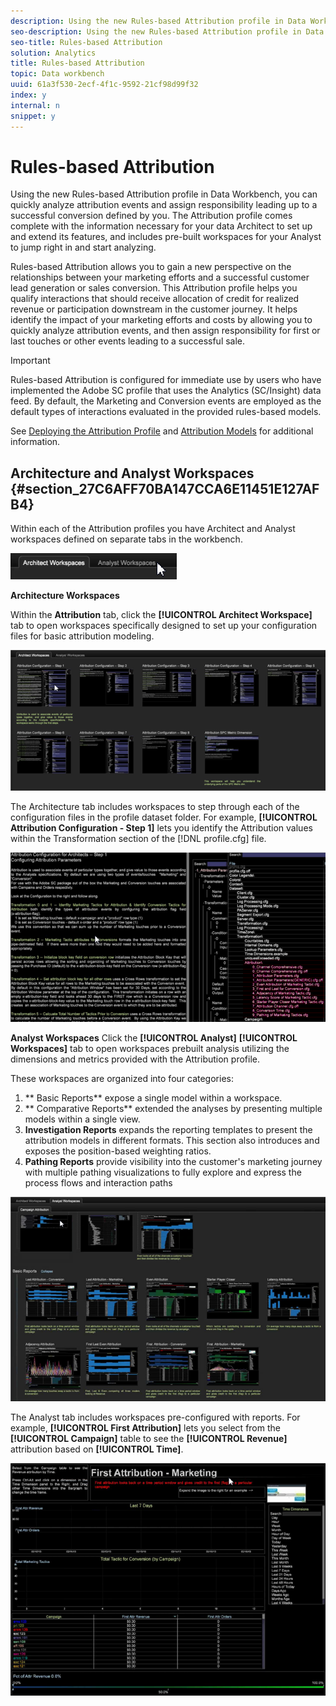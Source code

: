 ```yaml
---
description: Using the new Rules-based Attribution profile in Data Workbench, you can quickly analyze attribution events and assign responsibility leading up to a successful conversion defined by you. The Attribution profile comes complete with the information necessary for your data Architect to set up and extend its features, and includes pre-built workspaces for your Analyst to jump right in and start analyzing.
seo-description: Using the new Rules-based Attribution profile in Data Workbench, you can quickly analyze attribution events and assign responsibility leading up to a successful conversion defined by you. The Attribution profile comes complete with the information necessary for your data Architect to set up and extend its features, and includes pre-built workspaces for your Analyst to jump right in and start analyzing.
seo-title: Rules-based Attribution
solution: Analytics
title: Rules-based Attribution
topic: Data workbench
uuid: 61a3f530-2ecf-4f1c-9592-21cf98d99f32
index: y
internal: n
snippet: y
---
```


# Rules-based Attribution

Using the new Rules-based Attribution profile in Data Workbench, you can quickly analyze attribution events and assign responsibility leading up to a successful conversion defined by you. The Attribution profile comes complete with the information necessary for your data Architect to set up and extend its features, and includes pre-built workspaces for your Analyst to jump right in and start analyzing.

Rules-based Attribution allows you to gain a new perspective on the relationships between your marketing efforts and a successful customer lead generation or sales conversion. This Attribution profile helps you qualify interactions that should receive allocation of credit for realized revenue or participation downstream in the customer journey. It helps identify the impact of your marketing efforts and costs by allowing you to quickly analyze attribution events, and then assign responsibility for first or last touches or other events leading to a successful sale.

<a id="section_648A288E4CA84D579884BC161085C4D5"></a>

>[!IMPORTANT]
>
>Rules-based Attribution is configured for immediate use by users who have implemented the Adobe SC profile that uses the Analytics (SC/Insight) data feed. By default, the Marketing and Conversion events are employed as the default types of interactions evaluated in the provided rules-based models.

See [Deploying the Attribution Profile](../../../c-get-started/c-attribution-profiles/c-rules-attrib/c-attrib-profile-deploy.md#concept_FBCB5800CD6A40CC901E61F3882988C0) and [Attribution Models](../../../c-get-started/c-attribution-profiles/c-rules-attrib/c-attrib-models.md#concept_E209C7E86A5C4008AD6D78FDF4EA032D) for additional information.

## Architecture and Analyst Workspaces {#section_27C6AFF70BA147CCA6E11451E127AFB4}

Within each of the Attribution profiles you have Architect and Analyst workspaces defined on separate tabs in the workbench.

![](assets/attribution_profile_tabs.png)

**Architecture Workspaces**

Within the **Attribution** tab, click the **[!UICONTROL Architect Workspace]** tab to open workspaces specifically designed to set up your configuration files for basic attribution modeling.

![](assets/attribution_profile_arch.png)

The Architecture tab includes workspaces to step through each of the configuration files in the profile dataset folder. For example, **[!UICONTROL Attribution Configuration - Step 1]** lets you identify the Attribution values within the Transformation section of the [!DNL profile.cfg] file.

![](assets/attribution_profile_arch_step1.png)

**Analyst Workspaces** Click the **[!UICONTROL Analyst]** **[!UICONTROL Workspaces]** tab to open workspaces prebuilt analysis utilizing the dimensions and metrics provided with the Attribution profile.

These workspaces are organized into four categories:

1. ** Basic Reports** expose a single model within a workspace. 
1. ** Comparative Reports** extended the analyses by presenting multiple models within a single view. 
1. **Investigation Reports** expands the reporting templates to present the attribution models in different formats. This section also introduces and exposes the position-based weighting ratios. 
1. **Pathing Reports** provide visibility into the customer's marketing journey with multiple pathing visualizations to fully explore and express the process flows and interaction paths

![](assets/attribution_profile_analyst.png)

The Analyst tab includes workspaces pre-configured with reports. For example, **[!UICONTROL First Attribution]** lets you select from the **[!UICONTROL Campaign]** table to see the **[!UICONTROL Revenue]** attribution based on **[!UICONTROL Time]**.

![](assets/attribution_profile_analyst_step1.png)

